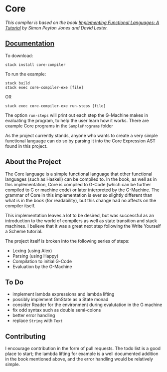 # Core

*This compiler is based on the book [Implementing Functional Languages: A Tutorial](http://research.microsoft.com/en-us/um/people/simonpj/Papers/pj-lester-book/) by Simon Peyton Jones and David Lester.*

## [Documentation](http://hackage.haskell.org/package/core-compiler-0.1.0.2)

To download:  
```
stack install core-compiler
```
To run the example:  
```
stack build  
stack exec core-compiler-exe [file] 
```
OR  
```
stack exec core-compiler-exe run-steps [file]
```
The option ```run-steps``` will print out each step the G-Machine makes in evaluating the program, to help the user learn how it works. There are example Core programs in the ```SamplePrograms``` folder

As the project currently stands, anyone who wants to create a very simple functional language can do so by parsing it into the Core Expression AST found in this project. 

## About the Project

The Core language is a simple functional language that other functional languages (such as Haskell) can be compiled to. In the book, as well as in this implementation, Core is compiled to G-Code (which can be further compiled to C or machine code) or later interpreted by the G-Machine. The grammar of Core in this implementation is ever so slightly different than what is in the book (for readability), but this change had no affects on the compiler itself.


This implementation leaves a lot to be desired, but was successful as an introduction to the world of compilers as well as state transition and stack machines. I believe that it was a great next step following the Write Yourself a Scheme tutorial. 

The project itself is broken into the following series of steps:  
- Lexing (using Alex)
- Parsing (using Happy)
- Compilation to initial G-Code
- Evaluation by the G-Machine
  
## To Do
- implement lambda expressions and lambda lifting 
- possibly implement GmState as a State monad
- consider Reader for the environment during evalutation in the G machine
- fix odd syntax such as double semi-colons
- better error handling
- replace `String` with `Text`

## Contributing
I encourage contribution in the form of pull requests. The todo list is a good place to start; the lambda lifting for example is a well documented addition in the book mentioned above, and the error handling would be relatively simple.

    
